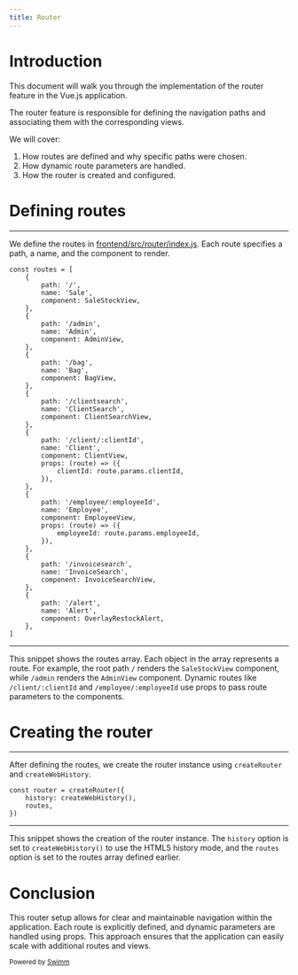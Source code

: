 ```yaml
---
title: Router
---
```

# Introduction

This document will walk you through the implementation of the router feature in the Vue.js application.

The router feature is responsible for defining the navigation paths and associating them with the corresponding views.

We will cover:

1. How routes are defined and why specific paths were chosen.
2. How dynamic route parameters are handled.
3. How the router is created and configured.

# Defining routes

<SwmSnippet path="/frontend/src/router/index.js" line="11">

---

We define the routes in <SwmPath>[frontend/src/router/index.js](/frontend/src/router/index.js)</SwmPath>. Each route specifies a path, a name, and the component to render.

```
const routes = [
    {
        path: '/',
        name: 'Sale',
        component: SaleStockView,
    },
    {
        path: '/admin',
        name: 'Admin',
        component: AdminView,
    },
    {
        path: '/bag',
        name: 'Bag',
        component: BagView,
    },
    {
        path: '/clientsearch',
        name: 'ClientSearch',
        component: ClientSearchView,
    },
    {
        path: '/client/:clientId',
        name: 'Client',
        component: ClientView,
        props: (route) => ({
            clientId: route.params.clientId,
        }),
    },
    {
        path: '/employee/:employeeId',
        name: 'Employee',
        component: EmployeeView,
        props: (route) => ({
            employeeId: route.params.employeeId,
        }),
    },
    {
        path: '/invoicesearch',
        name: 'InvoiceSearch',
        component: InvoiceSearchView,
    },
    {
        path: '/alert',
        name: 'Alert',
        component: OverlayRestockAlert,
    },
]
```

---

</SwmSnippet>

This snippet shows the routes array. Each object in the array represents a route. For example, the root path `/` renders the <SwmToken path="/frontend/src/router/index.js" pos="15:4:4" line-data="        component: SaleStockView,">`SaleStockView`</SwmToken> component, while <SwmToken path="/frontend/src/router/index.js" pos="18:5:6" line-data="        path: &#39;/admin&#39;,">`/admin`</SwmToken> renders the <SwmToken path="/frontend/src/router/index.js" pos="20:4:4" line-data="        component: AdminView,">`AdminView`</SwmToken> component. Dynamic routes like <SwmToken path="/frontend/src/router/index.js" pos="33:5:8" line-data="        path: &#39;/client/:clientId&#39;,">`/client/:clientId`</SwmToken> and <SwmToken path="/frontend/src/router/index.js" pos="41:5:8" line-data="        path: &#39;/employee/:employeeId&#39;,">`/employee/:employeeId`</SwmToken> use props to pass route parameters to the components.

# Creating the router

<SwmSnippet path="/frontend/src/router/index.js" line="60">

---

After defining the routes, we create the router instance using <SwmToken path="/frontend/src/router/index.js" pos="60:6:6" line-data="const router = createRouter({">`createRouter`</SwmToken> and <SwmToken path="/frontend/src/router/index.js" pos="61:4:4" line-data="    history: createWebHistory(),">`createWebHistory`</SwmToken>.

```
const router = createRouter({
    history: createWebHistory(),
    routes,
})

```

---

</SwmSnippet>

This snippet shows the creation of the router instance. The <SwmToken path="/frontend/src/router/index.js" pos="61:1:1" line-data="    history: createWebHistory(),">`history`</SwmToken> option is set to <SwmToken path="/frontend/src/router/index.js" pos="61:4:6" line-data="    history: createWebHistory(),">`createWebHistory()`</SwmToken> to use the HTML5 history mode, and the <SwmToken path="/frontend/src/router/index.js" pos="11:2:2" line-data="const routes = [">`routes`</SwmToken> option is set to the routes array defined earlier.

# Conclusion

This router setup allows for clear and maintainable navigation within the application. Each route is explicitly defined, and dynamic parameters are handled using props. This approach ensures that the application can easily scale with additional routes and views.

<SwmMeta version="3.0.0" repo-id="Z2l0aHViJTNBJTNBUmV0YWlsSFVCLUZyb250ZW5kJTNBJTNBcmVtaWRlc2phcmRpbnM=" repo-name="RetailHUB-Frontend"><sup>Powered by [Swimm](https://app.swimm.io/)</sup></SwmMeta>
